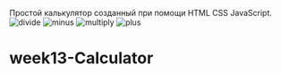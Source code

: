 Простой калькулятор созданный при помощи HTML CSS JavaScript.
![divide](https://user-images.githubusercontent.com/79243168/132941979-118e376c-06af-47cd-95b7-a95f9727a5c2.png)
![minus](https://user-images.githubusercontent.com/79243168/132941980-28839e6e-68ca-4bb7-9d2c-d16d59dde9d3.png)
![multiply](https://user-images.githubusercontent.com/79243168/132941981-371b517a-49b5-4d0c-8e33-f424a6b91740.png)
![plus](https://user-images.githubusercontent.com/79243168/132941982-6052d1b9-7e3c-447f-85e6-ff73b1d5337b.png)
# week13-Calculator
